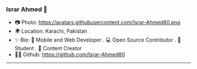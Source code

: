 ### Israr Ahmed 👋
- 📷 Photo: https://avatars.githubusercontent.com/Israr-Ahmed80.png
- 🌍 Location: Karachi, Pakistan
- ✨ Bio: 📱 Mobile and Web Developer . 💻 Open Source Contributor . 📝Student . 🎥 Content Creator 
- 👨‍💻 Github: https://github.com/Israr-Ahmed80
***
